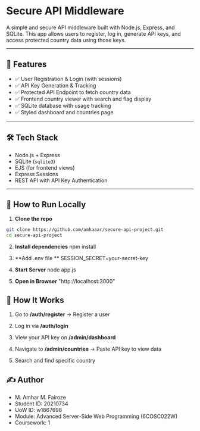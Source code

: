 # Secure API Middleware

A simple and secure API middleware built with Node.js, Express, and SQLite. This app allows users to register, log in, generate API keys, and access protected country data using those keys.

---

## 🔧 Features

- ✅ User Registration & Login (with sessions)
- ✅ API Key Generation & Tracking
- ✅ Protected API Endpoint to fetch country data
- ✅ Frontend country viewer with search and flag display
- ✅ SQLite database with usage tracking
- ✅ Styled dashboard and countries page

---

## 🛠 Tech Stack

- Node.js + Express
- SQLite (`sqlite3`)
- EJS (for frontend views)
- Express Sessions
- REST API with API Key Authentication

---

## 🚀 How to Run Locally

1. **Clone the repo**
```bash
git clone https://github.com/amhaaar/secure-api-project.git
cd secure-api-project
```

2. **Install dependencies**
npm install


3. **Add .env file **
SESSION_SECRET=your-secret-key


4. **Start Server**
node app.js

5. **Open in Browser**
"http://localhost:3000"


## 🔑 How It Works
1. Go to **/auth/register** → Register a user

2. Log in via **/auth/login**

3. View your API key on **/admin/dashboard**

4. Navigate to **/admin/countries** → Paste API key to view data

5. Search and find specific country 


## ✍️ Author
* M. Amhar M. Fairoze
* Student ID: 20210734
* UoW ID: w1867698
* Module: Advanced Server-Side Web Programming (6COSC022W)
* Coursework: 1










